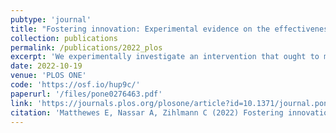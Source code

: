 ```yaml
---
pubtype: 'journal'
title: "Fostering innovation: Experimental evidence on the effectiveness of behavioral interventions"
collection: publications
permalink: /publications/2022_plos
excerpt: 'We experimentally investigate an intervention that ought to motivate innovative behavior by changing risk perceptions. Participants run a virtual lemonade stand and face a trade-off between exploiting a known strategy and exploring untested approaches. Innovation through testing new approaches comes along with a risk of failure because participants are compensated based on the profits generated by their virtual business. We test whether we can draw attention away from this risk by implementing a salience mechanism, which ought to focus participants on the input rather than the outcome of the innovative process. However, we find that this intervention is not effective in motivating innovative behavior—rather, it jeopardizes innovation. We discuss potential behavioral channels and encourage further research of risk salience as a tool to foster innovation. Our pre-registered study highlights the importance of evaluating interventions before implementation, as even carefully designed interventions may turn out to be ineffective or even backfire.'
date: 2022-10-19
venue: 'PLOS ONE'
code: 'https://osf.io/hup9c/'
paperurl: '/files/pone0276463.pdf'
link: 'https://journals.plos.org/plosone/article?id=10.1371/journal.pone.0276463'
citation: 'Matthewes E, Nassar A, Zihlmann C (2022) Fostering innovation: Experimental evidence on the effectiveness of behavioral interventions. PLoS ONE 17(10): e0276463.'
---
```

